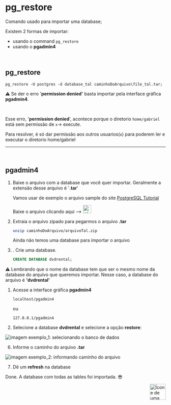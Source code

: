 # pg_restore

Comando usado para importar uma database;


Existem 2 formas de importar:


* usando o command `pg_restore`
* usando o **pgadmin4**


<br>

## pg_restore

```
pg_restore -U postgres -d database_tal caminhoDoArquivo\file_tal.tar;
```

:warning: Se der o erro '**permission denied'** basta importar pela interface gráfica **pgadmin4**.


<br>

Esse erro, '**permission denied**', acontece porque o diretorio `home/gabriel` está sem permissão de `x`-> execute.

Para resolver, é só dar permissão aos outros usuarios(`o`) para poderem ler e executar o diretorio home/gabriel

<hr>
<br>

## pgadmin4

1. Baixe o arquivo com a database que você quer importar. Geralmente a extensão desse arquivo é '**.tar**'

    Vamos usar de exemplo o arquivo sample do site [PostgreSQL Tutorial](https://www.postgresqltutorial.com/)

    Baixe o arquivo clicando aqui --> <a href="https://www.postgresqltutorial.com/postgresql-getting-started/postgresql-sample-database/"><img alt="winrar icon" src="https://cdn.icon-icons.com/icons2/195/PNG/256/WinRAR_23510.png" style="width:26px; height:26px;"></a>

2. Extraia o arquivo zipado para pegarmos o arquivo **.tar**

    ```bash
    unzip caminhoDoArquivo/arquivoTal.zip
    ```

    Ainda não temos uma database para importar o arquivo

1. . Crie uma database.

    ```sql
    CREATE DATABASE dvdrental;
    ```
:warning: Lembrando que o nome da database tem que ser o mesmo nome da database do arquivo que queremos importar.
Nesse caso, a database do arquivo é **'dvdrental'**

1. Acesse a interface gráfica **pgadmin4**

    `localhost/pgadmin4`

    ou

    `127.0.0.1/pgadmin4`


5. Selecione a database **dvdrental** e selecione a opção **restore**:

<img alt="imagem exemplo_1: selecionando o banco de dados" src="https://www.postgresqltutorial.com/wp-content/uploads/2020/07/Load-PostgreSQL-Database-Restore-Database.png">


6. Informe o caminho do arquivo **.tar**

<img alt="imagem exemplo_2: informando caminho do arquivo" src="https://www.postgresqltutorial.com/wp-content/uploads/2020/07/Load-PostgreSQL-Database-Restore-DvdRental-Database.png">


7. Dê um **refresh** na database



Done. A database com todas as tables foi importada. :sunglasses:




<!-- Next Page Button -->
<a href="https://github.com/lGabrielDev/06.postgreSQL/blob/main/2.praticando/8.select.md">
    <img alt="Ícone de uma seta apontada para direita, representando um link para a próxima página" src="https://cdn-icons-png.flaticon.com/512/8875/8875266.png" width="50px" height="50px" align="right">
</a>

